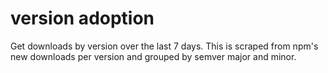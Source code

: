 # version adoption

Get downloads by version over the last 7 days. This is scraped from npm's new downloads per
version and grouped by semver major and minor.